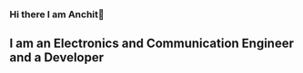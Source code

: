 ### Hi there I am Anchit👋

## I am an Electronics and Communication Engineer and a Developer
<!--
**anchitctrl/anchitctrl** is a ✨ _special_ ✨ repository because its `README.md` (this file) appears on your GitHub profile.

- 🔭 I’m currently working on myself.
- 🌱 I’m currently learning JAVA.
- 👯 I’m looking to collaborate on any projects
- ⚡ Fun fact: I love to Draw Sketches.
